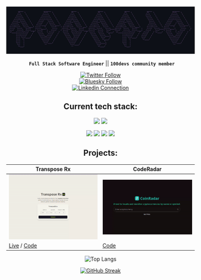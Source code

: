 ![Banner](https://github.com/rcm-webdev/rcm-webdev/raw/main/ascii-banner.jpg)


 
<div align="center"> 

 **` Full Stack Software Engineer`** || **`100devs community member`** 
</div>


<p align="center">
  <a href="https://twitter.com/rcmwdev" target="_blank">
   <img alt="Twitter Follow" src="https://img.shields.io/badge/follow_@rcmwdev-%23000000.svg?style=for-the-badge&logo=X&logoColor=white">
  <br>
   
  </a>
  <a href="https://bsky.app/profile/rcmcodes.bsky.social">
 <img alt="Bluesky Follow" src="https://img.shields.io/badge/follow_@rcmcodes-0285FF?style=for-the-badge&logo=Bluesky&logoColor=white">
  </a>
  <br/>

  <a href="https://www.linkedin.com/in/roberto-c-murillo/">
   <img alt="Linkedin Connection" src="https://img.shields.io/badge/connect_on_linkedin-%230077B5.svg?style=for-the-badge&logo=linkedin&logoColor=white">
  </a>
  <br>

 <h2 align="center">
  Current tech stack: 
 </h2>
  
  <p align="center">
    <img src="https://img.shields.io/badge/TypeScript-007ACC?style=for-the-badge&logo=typescript&logoColor=white" />
    <img src="https://img.shields.io/badge/JavaScript-F7DF1E?style=for-the-badge&logo=javascript&logoColor=black" />
</p>

<p align="center">
    <img src="https://img.shields.io/badge/React-1B1D24?style=for-the-badge&logo=react&logoColor=61DAFB" />
    <img src="https://img.shields.io/badge/Node.js-5FA04E?style=for-the-badge&logo=node.js&logoColor=white" />
    <img src="https://img.shields.io/badge/Supabase-000000?style=for-the-badge&logo=supabase&logoColor=3DD08A">
    <img src="https://img.shields.io/badge/JWT-white?style=for-the-badge&logo=jsonwebtokens&logoColor=black"/>
    
</p>
</p>

<h2 align="center"> Projects: </h2>

| Transpose Rx | CodeRadar |
| ------------- | ------------- | 
| ![Transpose Rx](https://github.com/rcm-webdev/transposerx/raw/main/public/transposerx.gif)| ![CodeRadar](https://github.com/rcm-webdev/coin-radar/blob/main/public/assets/coinradar.gif) 
| [Live](https://transposerx.netlify.app/) / [Code](https://github.com/rcm-webdev/transposerx) |[Code](https://github.com/rcm-webdev/coin-radar) 


<div align="center">
 
![Top Langs](https://github-readme-stats.vercel.app/api/top-langs/?username=rcm-webdev&layout=compact&theme=tokyonight) 
 
</div>

<div align="center">

[![GitHub Streak](https://streak-stats.demolab.com/?user=rcm-webdev&theme=tokyonight)](https://git.io/streak-stats)
 
</div>
